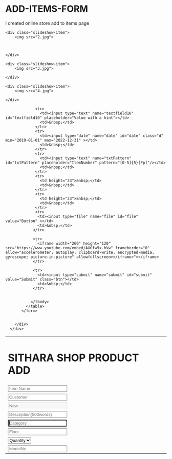 # ADD-ITEMS-FORM
I created online store add to items page
<html>
<head>
<meta charset="utf-8">
<title>Untitled Document</title>
<link rel="stylesheet" href="css.css">
</head>
	

<body>
  
  <div class="slideshow">
    




    <div class="slideshow-item">
        <img src="2.jpg">

        
       
    </div>

    <div class="slideshow-item">
        <img src="3.jpg">
        
    </div>

    <div class="slideshow-item">
        <img src="4.jpg">
        
    </div>
  </div>
      <div class="box">
        <div class="form">
           <form id="form1" name="form1" method="post">
             <table width="578">
               <tbody>
                 <tr>
                   <td colspan="2"><h1>SITHARA SHOP PRODUCT ADD</h1></td>
                 </tr>
                 <tr>
                   <td width="262"><input type="text" name="textfield" id="textfield" placeholder="Item Name" required/></td>
                   <td width="304">&nbsp;</td>
                 </tr>
                 <tr>
                   <td><input type="text" name="txtReadOnly" id="txtReadOnly" placeholder="Customer" readOnly/></td>
                   <td>&nbsp;</td>
                 </tr>
                 <tr>
                   <td><input type="text" name="textfield3" id="textfield3" placeholder="New" disabled/></td>
                   <td>&nbsp;</td>
                 </tr>
                 <tr>
                   <td><input type="text" name="password" id="textfield4" placeholder="Description(500words)" maxlength="500"/></td>
                  <td>&nbsp;</td>
                 </tr>
                 <tr>
                   <td><input type="text" name="textfield5" id="textfield5" placeholder="Category" autofocus/></td>
                   <td>&nbsp;</td>
                 </tr>
                 <tr>
                   <td><input type="text" name="textfield6" id="textfield6" placeholder="Floor" autocomplete="on"></td>
                   <td>&nbsp;</td>
                 </tr>
                 <tr>
                   <td><select name="InputList" id="select" class="o">
                     <option>Quantity</option>
                     <option>5</option>
                     <option>6</option>
                     <option>7</option>
                     <option>8</option>
                     <option>8</option>
                     <option>10</option>
                   </select></td>
                   <td>&nbsp;</td>
                 </tr>
                 <tr>
                   <td><input type="text" name="textfield8" id="textfield8" placeholder="ModelNo" min="2" max="5"></td>
                   <td>&nbsp;</td>
                 </tr>
                 
                 <tr>
                   <td><input type="text" name="textfield10" id="textfield10" placeholder="Value with a hint"></td>
                   <td>&nbsp;</td>
                 </tr>
                 <tr>
                   <td><input type="date" name="date" id="date" class="d" min="2019-01-01" max="2022-12-31" ></td>
                   <td>&nbsp;</td>
                 </tr>
                 <tr>
                   <td><input type="text" name="txtPattern" id="txtPattern" placeholder="ItemNumber" pattern="[0-5]{5}[Pp]"/></td>
                   <td>&nbsp;</td>
                 </tr>
                 <tr>
                   <td height="33">&nbsp;</td>
                   <td>&nbsp;</td>
                 </tr>
                 <tr>
                   <td height="33">&nbsp;</td>
                   <td>&nbsp;</td>
                 </tr>
                 <tr>
                  <td><input type="file" name="file" id="file" value="Button" ></td>
                  <td>&nbsp;</td>
                </tr>

                <tr>
                  <iframe width="260" height="120" src="https://www.youtube.com/embed/AXOfw9x-hVw" frameborder="0" allow="accelerometer; autoplay; clipboard-write; encrypted-media; gyroscope; picture-in-picture" allowfullscreen></iframe>"></iframe>
                </tr>

                <tr>
                  <td><input type="submit" name="submit" id="submit" value="Submit" class="btn"></td>
                  <td>&nbsp;</td>
                </tr>

                 
               </tbody>
             </table>
           </form>
     
         
        </div>
      </div>


</body>
</html>
